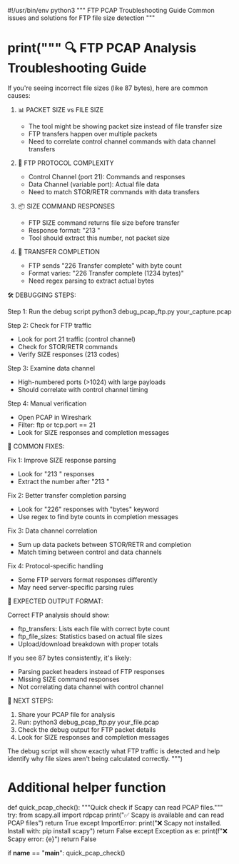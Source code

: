 #!/usr/bin/env python3
"""
FTP PCAP Troubleshooting Guide
Common issues and solutions for FTP file size detection
"""

print("""
🔍 FTP PCAP Analysis Troubleshooting Guide
==========================================

If you're seeing incorrect file sizes (like 87 bytes), here are common causes:

1. 📊 PACKET SIZE vs FILE SIZE
   - The tool might be showing packet size instead of file transfer size
   - FTP transfers happen over multiple packets
   - Need to correlate control channel commands with data channel transfers

2. 🔗 FTP PROTOCOL COMPLEXITY
   - Control Channel (port 21): Commands and responses
   - Data Channel (variable port): Actual file data
   - Need to match STOR/RETR commands with data transfers

3. 📦 SIZE COMMAND RESPONSES
   - FTP SIZE command returns file size before transfer
   - Response format: "213 <bytes>"
   - Tool should extract this number, not packet size

4. 🏁 TRANSFER COMPLETION
   - FTP sends "226 Transfer complete" with byte count
   - Format varies: "226 Transfer complete (1234 bytes)"
   - Need regex parsing to extract actual bytes

🛠️ DEBUGGING STEPS:

Step 1: Run the debug script
   python3 debug_pcap_ftp.py your_capture.pcap

Step 2: Check for FTP traffic
   - Look for port 21 traffic (control channel)
   - Check for STOR/RETR commands
   - Verify SIZE responses (213 codes)

Step 3: Examine data channel
   - High-numbered ports (>1024) with large payloads
   - Should correlate with control channel timing

Step 4: Manual verification
   - Open PCAP in Wireshark
   - Filter: ftp or tcp.port == 21
   - Look for SIZE responses and completion messages

🔧 COMMON FIXES:

Fix 1: Improve SIZE response parsing
   - Look for "213 <number>" responses
   - Extract the number after "213 "

Fix 2: Better transfer completion parsing  
   - Look for "226" responses with "bytes" keyword
   - Use regex to find byte counts in completion messages

Fix 3: Data channel correlation
   - Sum up data packets between STOR/RETR and completion
   - Match timing between control and data channels

Fix 4: Protocol-specific handling
   - Some FTP servers format responses differently
   - May need server-specific parsing rules

📝 EXPECTED OUTPUT FORMAT:

Correct FTP analysis should show:
   - ftp_transfers: Lists each file with correct byte count
   - ftp_file_sizes: Statistics based on actual file sizes
   - Upload/download breakdown with proper totals

If you see 87 bytes consistently, it's likely:
   - Parsing packet headers instead of FTP responses
   - Missing SIZE command responses  
   - Not correlating data channel with control channel

🚀 NEXT STEPS:

1. Share your PCAP file for analysis
2. Run: python3 debug_pcap_ftp.py your_file.pcap
3. Check the debug output for FTP packet details
4. Look for SIZE responses and completion messages

The debug script will show exactly what FTP traffic is detected
and help identify why file sizes aren't being calculated correctly.
""")

# Additional helper function
def quick_pcap_check():
    """Quick check if Scapy can read PCAP files."""
    try:
        from scapy.all import rdpcap
        print("✅ Scapy is available and can read PCAP files")
        return True
    except ImportError:
        print("❌ Scapy not installed. Install with: pip install scapy")
        return False
    except Exception as e:
        print(f"❌ Scapy error: {e}")
        return False

if __name__ == "__main__":
    quick_pcap_check()